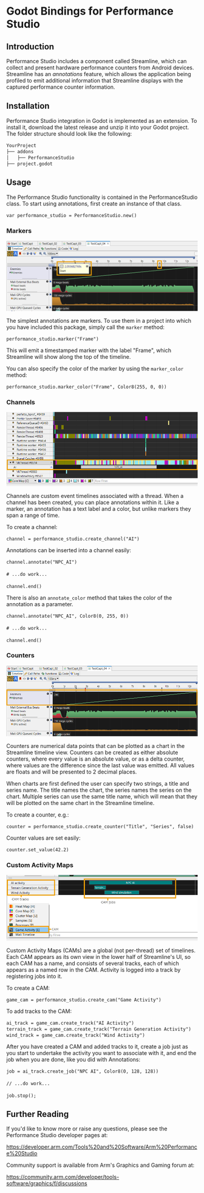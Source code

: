 Godot Bindings for Performance Studio
================================

Introduction
------------

Performance Studio includes a component called Streamline, which can collect and
present hardware performance counters from Android devices. Streamline has an
*annotations* feature, which allows the application being profiled to emit
additional information that Streamline displays with the captured performance
counter information.

Installation
------------

Performance Studio integration in Godot is implemented as an extension. To install
it, download the latest release and unzip it into your Godot project. The folder
structure should look like the following:
```
YourProject
├── addons
│   ├── PerformanceStudio
├── project.godot
```

Usage
-----

The Performance Studio functionality is contained in the PerformanceStudio class.
To start using annotations, first create an instance of that class.

    var performance_studio = PerformanceStudio.new()

### Markers

![Markers](images/markers.png)

The simplest annotations are markers. To use them in a project into which you
have included this package, simply call the `marker` method:

    performance_studio.marker("Frame")

This will emit a timestamped marker with the label "Frame", which Streamline
will show along the top of the timeline.

You can also specify the color of the marker by using the `marker_color` method:

    performance_studio.marker_color("Frame", Color8(255, 0, 0))

### Channels

![Channels](images/channels.png)

Channels are custom event timelines associated with a thread. When a channel
has been created, you can place annotations within it. Like a marker, an
annotation has a text label and a color, but unlike markers they span a range
of time.

To create a channel:

    channel = performance_studio.create_channel("AI")

Annotations can be inserted into a channel easily:

    channel.annotate("NPC_AI")

    # ...do work...

    channel.end()

There is also an `annotate_color` method that takes the color of the annotation
as a parameter.

    channel.annotate("NPC_AI", Color8(0, 255, 0))

    # ...do work...

    channel.end()

### Counters

![Counters](images/counters.png)

Counters are numerical data points that can be plotted as a chart in the
Streamline timeline view. Counters can be created as either absolute counters,
where every value is an absolute value, or as a delta counter, where values
are the difference since the last value was emitted. All values are floats
and will be presented to 2 decimal places.

When charts are first defined the user can specify two strings, a title and
series name. The title names the chart, the series names the series on the
chart. Multiple series can use the same title name, which will mean that they
will be plotted on the same chart in the Streamline timeline.

To create a counter, e.g.:

    counter = performance_studio.create_counter("Title", "Series", false)

Counter values are set easily:

    counter.set_value(42.2)

### Custom Activity Maps

![Custom Activity Maps](images/custom_activity_maps.png)

Custom Activity Maps (CAMs) are a global (not per-thread) set of timelines.
Each CAM appears as its own view in the lower half of Streamline's UI, so each
CAM has a name, and consists of several tracks, each of which appears as a
named row in the CAM. Activity is logged into a track by registering jobs into
it.

To create a CAM:

    game_cam = performance_studio.create_cam("Game Activity")

To add tracks to the CAM:

    ai_track = game_cam.create_track("AI Activity")
    terrain_track = game_cam.create_track("Terrain Generation Activity")
    wind_track = game_cam.create_track("Wind Activity")

After you have created a CAM and added tracks to it, create a job just
as you start to undertake the activity you want to associate with it, and end
the job when you are done, like you did with Annotations:

    job = ai_track.create_job("NPC AI", Color8(0, 128, 128))

    // ...do work...

    job.stop();

Further Reading
---------------

If you'd like to know more or raise any questions, please see the Performance Studio
developer pages at:

https://developer.arm.com/Tools%20and%20Software/Arm%20Performance%20Studio

Community support is available from Arm's Graphics and Gaming forum at:

https://community.arm.com/developer/tools-software/graphics/f/discussions
